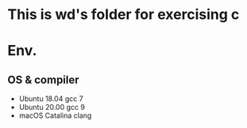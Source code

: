 # This is wd's folder for exercising c 

# Env.
## OS & compiler
- Ubuntu 18.04
gcc 7
- Ubuntu 20.00
gcc 9
- macOS Catalina
clang
